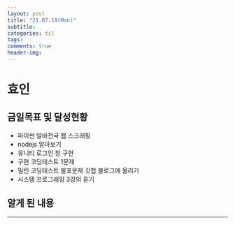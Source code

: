 ```yaml
---
layout: post
title: "21.07.19(Mon)"
subtitle:
categories: til
tags:
comments: true
header-img:
---
```


# 효인

## 금일목표 및 달성현황

- 파이썬 알바천국 웹 스크래핑
- nodejs 알아보기
- 유니티 로그인 창 구현
- 구현 코딩테스트 1문제
- 밀린 코딩테스트 발표문제 깃헙 블로그에 올리기
- 시스템 프로그래밍 3강의 듣기

## 알게 된 내용

---
